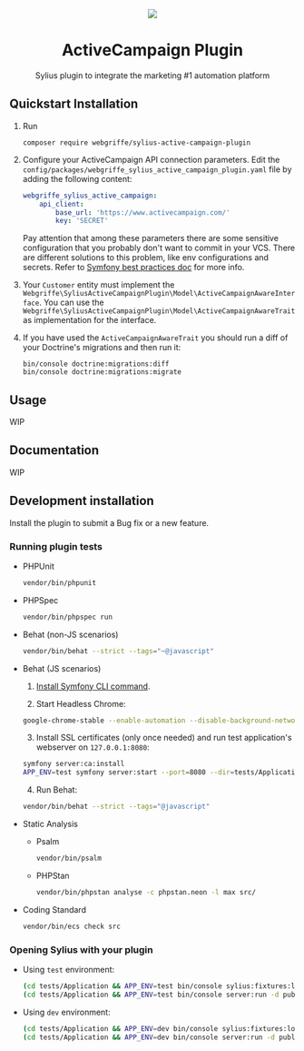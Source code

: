 <p align="center">
    <a href="https://sylius.com" target="_blank">
        <img src="https://demo.sylius.com/assets/shop/img/logo.png" />
    </a>
</p>

<h1 align="center">ActiveCampaign Plugin</h1>

<p align="center">Sylius plugin to integrate the marketing #1 automation platform</p>

## Quickstart Installation

1. Run
    ```shell
    composer require webgriffe/sylius-active-campaign-plugin
    ```

2. Configure your ActiveCampaign API connection parameters. Edit the `config/packages/webgriffe_sylius_active_campaign_plugin.yaml` file by adding the following content:
    ```yaml
    webgriffe_sylius_active_campaign:
        api_client:
            base_url: 'https://www.activecampaign.com/'
            key: 'SECRET'
    ```
    Pay attention that among these parameters there are some sensitive configuration that you probably don't want to commit in your VCS. There are different solutions to this problem, like env configurations and secrets. Refer to [Symfony best practices doc](https://symfony.com/doc/current/best_practices.html#configuration) for more info.

3. Your `Customer` entity must implement the `Webgriffe\SyliusActiveCampaignPlugin\Model\ActiveCampaignAwareInterface`. You can use the `Webgriffe\SyliusActiveCampaignPlugin\Model\ActiveCampaignAwareTrait` as implementation for the interface.

4. If you have used the `ActiveCampaignAwareTrait` you should run a diff of your Doctrine's migrations and then run it:
   ```shell
   bin/console doctrine:migrations:diff
   bin/console doctrine:migrations:migrate
   ```

## Usage

WIP

## Documentation

WIP

## Development installation

Install the plugin to submit a Bug fix or a new feature.

### Running plugin tests

  - PHPUnit

    ```bash
    vendor/bin/phpunit
    ```

  - PHPSpec

    ```bash
    vendor/bin/phpspec run
    ```

  - Behat (non-JS scenarios)

    ```bash
    vendor/bin/behat --strict --tags="~@javascript"
    ```

  - Behat (JS scenarios)
 
    1. [Install Symfony CLI command](https://symfony.com/download).
 
    2. Start Headless Chrome:
    
      ```bash
      google-chrome-stable --enable-automation --disable-background-networking --no-default-browser-check --no-first-run --disable-popup-blocking --disable-default-apps --allow-insecure-localhost --disable-translate --disable-extensions --no-sandbox --enable-features=Metal --headless --remote-debugging-port=9222 --window-size=2880,1800 --proxy-server='direct://' --proxy-bypass-list='*' http://127.0.0.1
      ```
    
    3. Install SSL certificates (only once needed) and run test application's webserver on `127.0.0.1:8080`:
    
      ```bash
      symfony server:ca:install
      APP_ENV=test symfony server:start --port=8080 --dir=tests/Application/public --daemon
      ```
    
    4. Run Behat:
    
      ```bash
      vendor/bin/behat --strict --tags="@javascript"
      ```
    
  - Static Analysis
  
    - Psalm
    
      ```bash
      vendor/bin/psalm
      ```
      
    - PHPStan
    
      ```bash
      vendor/bin/phpstan analyse -c phpstan.neon -l max src/  
      ```

  - Coding Standard
  
    ```bash
    vendor/bin/ecs check src
    ```

### Opening Sylius with your plugin

- Using `test` environment:

    ```bash
    (cd tests/Application && APP_ENV=test bin/console sylius:fixtures:load)
    (cd tests/Application && APP_ENV=test bin/console server:run -d public)
    ```
    
- Using `dev` environment:

    ```bash
    (cd tests/Application && APP_ENV=dev bin/console sylius:fixtures:load)
    (cd tests/Application && APP_ENV=dev bin/console server:run -d public)
    ```
